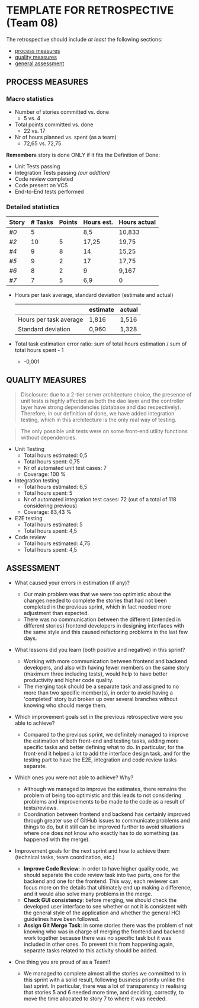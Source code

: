 # TEMPLATE FOR RETROSPECTIVE (Team 08)

The retrospective should include _at least_ the following
sections:

- [process measures](#process-measures)
- [quality measures](#quality-measures)
- [general assessment](#assessment)

## PROCESS MEASURES

### Macro statistics

- Number of stories committed vs. done
  - 5 vs. 4
- Total points committed vs. done
  - 22 vs. 17
- Nr of hours planned vs. spent (as a team)
  - 72,65 vs. 72,75

**Remember**a story is done ONLY if it fits the Definition of Done:

- Unit Tests passing
- Integration Tests passing _(our addtion)_
- Code review completed
- Code present on VCS
- End-to-End tests performed

### Detailed statistics

| Story | # Tasks | Points | Hours est. | Hours actual |
| ----- | ------- | ------ | ---------- | ------------ |
| _#0_  | 5       |        | 8,5        | 10,833       |
| _#2_  | 10      | 5      | 17,25      | 19,75        |
| _#4_  | 9       | 8      | 14         | 15,25        |
| _#5_  | 9       | 2      | 17         | 17,75        |
| _#6_  | 8       | 2      | 9          | 9,167        |
| _#7_  | 7       | 5      | 6,9        | 0            |

- Hours per task average, standard deviation (estimate and actual)

  |                        | estimate | actual |
  | ---------------------- | -------- | ------ |
  | Hours per task average | 1,816    | 1,516  |
  | Standard deviation     | 0,960    | 1,328  |

- Total task estimation error ratio: sum of total hours estimation / sum of total hours spent - 1
  - -0,001

## QUALITY MEASURES

> Disclosure: due to a 2-tier server architecture choice, the presence of unit tests is highly affected as both the dao layer and the controller layer have strong dependencies (database and dao respectively). Therefore, in our definition of done, we have added integration testing, which in this architecture is the only real way of testing.

> The only possible unit tests were on some front-end utility functions without dependencies.

- Unit Testing
  - Total hours estimated: 0,5
  - Total hours spent: 0,75
  - Nr of automated unit test cases: 7
  - Coverage: 100 %
- Integration testing
  - Total hours estimated: 6,5
  - Total hours spent: 5
  - Nr of automated integration test cases: 72 (out of a total of 118 considering previous)
  - Coverage: 83,43 %
- E2E testing
  - Total hours estimated: 5
  - Total hours spent: 4,5
- Code review
  - Total hours estimated: 4,75
  - Total hours spent: 4,5

## ASSESSMENT

- What caused your errors in estimation (if any)?

  - Our main problem was that we were too optimistic about the changes needed to complete the stories that had not been completed in the previous sprint, which in fact needed more adjustment than expected.
  - There was no communication between the different (intended in different stories) frontend developers in designing interfaces with the same style and this caused refactoring problems in the last few days.

- What lessons did you learn (both positive and negative) in this sprint?

  - Working with more communication between frontend and backend developers, and also with having fewer members on the same story (maximum three including tests), would help to have better productivity and higher code quality.
  - The merging task should be a separate task and assigned to no more than two specific member(s), in order to avoid having a 'completed' story but broken up over several branches without knowing who should merge them.

- Which improvement goals set in the previous retrospective were you able to achieve?

  - Compared to the previous sprint, we definitely managed to improve the estimation of both front-end and testing tasks, adding more specific tasks and better defining what to do. In particular, for the front-end it helped a lot to add the interface design task, and for the testing part to have the E2E, integration and code review tasks separate.

- Which ones you were not able to achieve? Why?

  - Although we managed to improve the estimates, there remains the problem of being too optimistic and this leads to not considering problems and improvements to be made to the code as a result of tests/reviews.
  - Coordination between frontend and backend has certainly improved through greater use of GitHub issues to communicate problems and things to do, but it still can be improved further to avoid situations where one does not know who exactly has to do something (as happened with the merge).

- Improvement goals for the next sprint and how to achieve them (technical tasks, team coordination, etc.)

  - **Improve Code Review**: in order to have higher quality code, we should separate the code review task into two parts, one for the backend and one for the frontend. This way, each reviewer can focus more on the details that ultimately end up making a difference, and it would also solve many problems in the merge.
  - **Check GUI consistency**: before merging, we should check the developed user interface to see whether or not it is consistent with the general style of the application and whether the general HCI guidelines have been followed. 
  - **Assign Git Merge Task**: in some stories there was the problem of not knowing who was in charge of merging the frontend and backend work together because there was no specific task but it was included in other ones. To prevent this from happening again, separate tasks related to this activity should be added.

- One thing you are proud of as a Team!!
  - We managed to complete almost all the stories we committed to in this sprint with a solid result, following business priority unlike the last sprint. In particular, there was a lot of transparency in realising that stories 5 and 6 needed more time, and deciding, correctly, to move the time allocated to story 7 to where it was needed.

